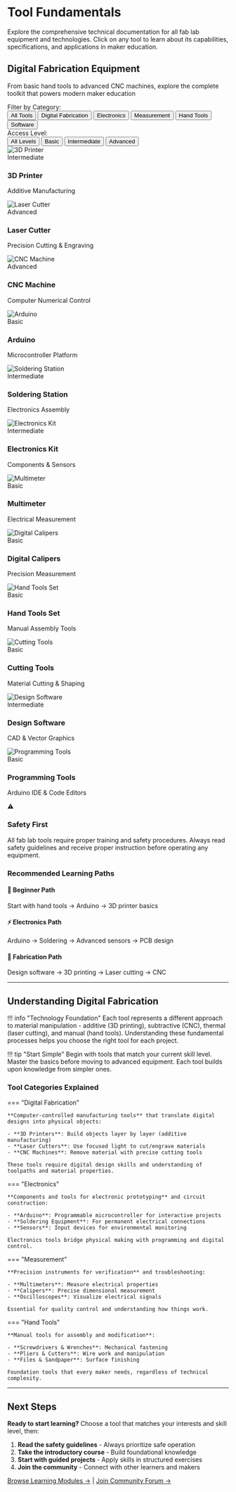 # Tool Fundamentals

Explore the comprehensive technical documentation for all fab lab equipment and technologies. Click on any tool to learn about its capabilities, specifications, and applications in maker education.

<link rel="stylesheet" href="../../stylesheets/knowledge/tools.css">

<div class="tools-hero">
  <div class="tools-hero-content">
    <h2>Digital Fabrication Equipment</h2>
    <p>From basic hand tools to advanced CNC machines, explore the complete toolkit that powers modern maker education</p>
  </div>
</div>

<div class="tools-filter-bar">
  <div class="filter-group">
    <label>Filter by Category:</label>
    <div class="filter-buttons">
      <button class="filter-btn active" data-category="all">All Tools</button>
      <button class="filter-btn" data-category="fabrication">Digital Fabrication</button>
      <button class="filter-btn" data-category="electronics">Electronics</button>
      <button class="filter-btn" data-category="measurement">Measurement</button>
      <button class="filter-btn" data-category="hand-tools">Hand Tools</button>
      <button class="filter-btn" data-category="software">Software</button>
    </div>
  </div>
  
  <div class="filter-group">
    <label>Access Level:</label>
    <div class="filter-buttons">
      <button class="access-btn active" data-level="all">All Levels</button>
      <button class="access-btn" data-level="basic">Basic</button>
      <button class="access-btn" data-level="intermediate">Intermediate</button>
      <button class="access-btn" data-level="advanced">Advanced</button>
    </div>
  </div>
</div>

<div class="tools-grid" id="tools-grid">

<!-- Digital Fabrication Tools -->
<div class="tool-card" data-category="fabrication" data-level="intermediate" onclick="window.location.href='3d-printer.md'">
  <div class="tool-image">
    <img src="../../assets/tools/3d-printer.jpg" alt="3D Printer" class="tool-img">
    <div class="tool-overlay">
      <span class="tool-badge intermediate">Intermediate</span>
    </div>
  </div>
  <div class="tool-info">
    <h3 class="tool-title">3D Printer</h3>
    <p class="tool-subtitle">Additive Manufacturing</p>
  </div>
</div>

<div class="tool-card" data-category="fabrication" data-level="advanced" onclick="window.location.href='laser-cutter.md'">
  <div class="tool-image">
    <img src="../../assets/tools/laser-cutter.jpg" alt="Laser Cutter" class="tool-img">
    <div class="tool-overlay">
      <span class="tool-badge advanced">Advanced</span>
    </div>
  </div>
  <div class="tool-info">
    <h3 class="tool-title">Laser Cutter</h3>
    <p class="tool-subtitle">Precision Cutting & Engraving</p>
  </div>
</div>

<div class="tool-card" data-category="fabrication" data-level="advanced" onclick="window.location.href='cnc-machine.md'">
  <div class="tool-image">
    <img src="../../assets/tools/cnc-machine.jpg" alt="CNC Machine" class="tool-img">
    <div class="tool-overlay">
      <span class="tool-badge advanced">Advanced</span>
    </div>
  </div>
  <div class="tool-info">
    <h3 class="tool-title">CNC Machine</h3>
    <p class="tool-subtitle">Computer Numerical Control</p>
  </div>
</div>

<!-- Electronics Tools -->
<div class="tool-card" data-category="electronics" data-level="basic" onclick="window.location.href='arduino.md'">
  <div class="tool-image">
    <img src="../../assets/tools/arduino.jpg" alt="Arduino" class="tool-img">
    <div class="tool-overlay">
      <span class="tool-badge basic">Basic</span>
    </div>
  </div>
  <div class="tool-info">
    <h3 class="tool-title">Arduino</h3>
    <p class="tool-subtitle">Microcontroller Platform</p>
  </div>
</div>

<div class="tool-card" data-category="electronics" data-level="intermediate" onclick="window.location.href='soldering-station.md'">
  <div class="tool-image">
    <img src="../../assets/tools/soldering-station.jpg" alt="Soldering Station" class="tool-img">
    <div class="tool-overlay">
      <span class="tool-badge intermediate">Intermediate</span>
    </div>
  </div>
  <div class="tool-info">
    <h3 class="tool-title">Soldering Station</h3>
    <p class="tool-subtitle">Electronics Assembly</p>
  </div>
</div>

<div class="tool-card" data-category="electronics" data-level="intermediate" onclick="window.location.href='electronics-kit.md'">
  <div class="tool-image">
    <img src="../../assets/tools/electronics-kit.jpg" alt="Electronics Kit" class="tool-img">
    <div class="tool-overlay">
      <span class="tool-badge intermediate">Intermediate</span>
    </div>
  </div>
  <div class="tool-info">
    <h3 class="tool-title">Electronics Kit</h3>
    <p class="tool-subtitle">Components & Sensors</p>
  </div>
</div>

<!-- Measurement Tools -->
<div class="tool-card" data-category="measurement" data-level="basic" onclick="window.location.href='multimeter.md'">
  <div class="tool-image">
    <img src="../../assets/tools/multimeter.jpg" alt="Multimeter" class="tool-img">
    <div class="tool-overlay">
      <span class="tool-badge basic">Basic</span>
    </div>
  </div>
  <div class="tool-info">
    <h3 class="tool-title">Multimeter</h3>
    <p class="tool-subtitle">Electrical Measurement</p>
  </div>
</div>

<div class="tool-card" data-category="measurement" data-level="basic" onclick="window.location.href='calipers.md'">
  <div class="tool-image">
    <img src="../../assets/tools/calipers.jpg" alt="Digital Calipers" class="tool-img">
    <div class="tool-overlay">
      <span class="tool-badge basic">Basic</span>
    </div>
  </div>
  <div class="tool-info">
    <h3 class="tool-title">Digital Calipers</h3>
    <p class="tool-subtitle">Precision Measurement</p>
  </div>
</div>

<!-- Hand Tools -->
<div class="tool-card" data-category="hand-tools" data-level="basic" onclick="window.location.href='hand-tools.md'">
  <div class="tool-image">
    <img src="../../assets/tools/hand-tools.jpg" alt="Hand Tools Set" class="tool-img">
    <div class="tool-overlay">
      <span class="tool-badge basic">Basic</span>
    </div>
  </div>
  <div class="tool-info">
    <h3 class="tool-title">Hand Tools Set</h3>
    <p class="tool-subtitle">Manual Assembly Tools</p>
  </div>
</div>

<div class="tool-card" data-category="hand-tools" data-level="basic" onclick="window.location.href='cutting-tools.md'">
  <div class="tool-image">
    <img src="../../assets/tools/cutting-tools.jpg" alt="Cutting Tools" class="tool-img">
    <div class="tool-overlay">
      <span class="tool-badge basic">Basic</span>
    </div>
  </div>
  <div class="tool-info">
    <h3 class="tool-title">Cutting Tools</h3>
    <p class="tool-subtitle">Material Cutting & Shaping</p>
  </div>
</div>

<!-- Software Tools -->
<div class="tool-card" data-category="software" data-level="intermediate" onclick="window.location.href='design-software.md'">
  <div class="tool-image">
    <img src="../../assets/tools/design-software.jpg" alt="Design Software" class="tool-img">
    <div class="tool-overlay">
      <span class="tool-badge intermediate">Intermediate</span>
    </div>
  </div>
  <div class="tool-info">
    <h3 class="tool-title">Design Software</h3>
    <p class="tool-subtitle">CAD & Vector Graphics</p>
  </div>
</div>

<div class="tool-card" data-category="software" data-level="basic" onclick="window.location.href='programming-tools.md'">
  <div class="tool-image">
    <img src="../../assets/tools/programming-tools.jpg" alt="Programming Tools" class="tool-img">
    <div class="tool-overlay">
      <span class="tool-badge basic">Basic</span>
    </div>
  </div>
  <div class="tool-info">
    <h3 class="tool-title">Programming Tools</h3>
    <p class="tool-subtitle">Arduino IDE & Code Editors</p>
  </div>
</div>

</div>

<div class="tools-info-section">
  <div class="safety-notice">
    <div class="notice-icon">⚠️</div>
    <div class="notice-content">
      <h3>Safety First</h3>
      <p>All fab lab tools require proper training and safety procedures. Always read safety guidelines and receive proper instruction before operating any equipment.</p>
    </div>
  </div>
  
  <div class="learning-paths">
    <h3>Recommended Learning Paths</h3>
    <div class="path-cards">
      <div class="path-card">
        <h4>🚀 Beginner Path</h4>
        <p>Start with hand tools → Arduino → 3D printer basics</p>
      </div>
      <div class="path-card">
        <h4>⚡ Electronics Path</h4>
        <p>Arduino → Soldering → Advanced sensors → PCB design</p>
      </div>
      <div class="path-card">
        <h4>🔧 Fabrication Path</h4>
        <p>Design software → 3D printing → Laser cutting → CNC</p>
      </div>
    </div>
  </div>
</div>

<script>
// Complete Tool Filtering and UI Enhancement Script
document.addEventListener('DOMContentLoaded', function() {
    // Initialize all functionality
    initializeToolFiltering();
    initializeToolInteractions();
    initializeResponsiveDesign();
    
    /**
     * Initialize tool filtering functionality
     */
    function initializeToolFiltering() {
        const filterButtons = document.querySelectorAll('.filter-btn');
        const accessButtons = document.querySelectorAll('.access-btn');
        const toolCards = document.querySelectorAll('.tool-card');
        
        // Ensure we have elements to work with
        if (!filterButtons.length || !accessButtons.length || !toolCards.length) {
            console.warn('Tool filtering elements not found');
            return;
        }
        
        // Category filtering
        filterButtons.forEach(button => {
            button.addEventListener('click', function(e) {
                e.preventDefault();
                
                // Remove active class from all category buttons
                filterButtons.forEach(btn => btn.classList.remove('active'));
                
                // Add active class to clicked button
                this.classList.add('active');
                
                // Get current filters and apply
                const category = this.dataset.category || 'all';
                const level = getCurrentAccessLevel();
                filterTools(category, level);
                
                // Add visual feedback
                this.style.transform = 'scale(0.95)';
                setTimeout(() => {
                    this.style.transform = '';
                }, 150);
            });
        });
        
        // Access level filtering
        accessButtons.forEach(button => {
            button.addEventListener('click', function(e) {
                e.preventDefault();
                
                // Remove active class from all access buttons
                accessButtons.forEach(btn => btn.classList.remove('active'));
                
                // Add active class to clicked button
                this.classList.add('active');
                
                // Get current filters and apply
                const level = this.dataset.level || 'all';
                const category = getCurrentCategory();
                filterTools(category, level);
                
                // Add visual feedback
                this.style.transform = 'scale(0.95)';
                setTimeout(() => {
                    this.style.transform = '';
                }, 150);
            });
        });
        
        /**
         * Get currently selected category
         */
        function getCurrentCategory() {
            const activeBtn = document.querySelector('.filter-btn.active');
            return activeBtn ? (activeBtn.dataset.category || 'all') : 'all';
        }
        
        /**
         * Get currently selected access level
         */
        function getCurrentAccessLevel() {
            const activeBtn = document.querySelector('.access-btn.active');
            return activeBtn ? (activeBtn.dataset.level || 'all') : 'all';
        }
        
        /**
         * Filter tools based on category and access level
         */
        function filterTools(category, level) {
            let visibleCount = 0;
            
            toolCards.forEach((card, index) => {
                const cardCategory = card.dataset.category || '';
                const cardLevel = card.dataset.level || '';
                
                const categoryMatch = category === 'all' || cardCategory === category;
                const levelMatch = level === 'all' || cardLevel === level;
                
                if (categoryMatch && levelMatch) {
                    // Show card with animation delay
                    setTimeout(() => {
                        card.style.display = 'block';
                        card.style.opacity = '0';
                        card.style.transform = 'translateY(20px)';
                        
                        requestAnimationFrame(() => {
                            card.style.transition = 'all 0.3s ease';
                            card.style.opacity = '1';
                            card.style.transform = 'translateY(0)';
                        });
                    }, index * 50);
                    
                    visibleCount++;
                } else {
                    // Hide card
                    card.style.transition = 'all 0.2s ease';
                    card.style.opacity = '0';
                    card.style.transform = 'translateY(-10px)';
                    
                    setTimeout(() => {
                        card.style.display = 'none';
                    }, 200);
                }
            });
            
            // Update results count if needed
            updateResultsCount(visibleCount);
        }
        
        /**
         * Update visible results count
         */
        function updateResultsCount(count) {
            let countElement = document.querySelector('.tools-count');
            
            if (!countElement) {
                // Create count element if it doesn't exist
                countElement = document.createElement('div');
                countElement.className = 'tools-count';
                countElement.style.cssText = `
                    text-align: center;
                    margin: 1rem 0;
                    color: var(--md-default-fg-color--light);
                    font-size: 0.9rem;
                    font-family: var(--nimbus-font);
                `;
                
                const toolsGrid = document.getElementById('tools-grid');
                if (toolsGrid) {
                    toolsGrid.parentNode.insertBefore(countElement, toolsGrid);
                }
            }
            
            if (countElement) {
                countElement.textContent = `Showing ${count} tool${count !== 1 ? 's' : ''}`;
            }
        }
    }
    
    /**
     * Initialize tool card interactions
     */
    function initializeToolInteractions() {
        const toolCards = document.querySelectorAll('.tool-card');
        
        toolCards.forEach(card => {
            // Enhanced hover effects
            card.addEventListener('mouseenter', function() {
                this.style.transform = 'translateY(-8px)';
                this.style.transition = 'all 0.3s ease';
                
                const img = this.querySelector('.tool-img');
                if (img) {
                    img.style.transform = 'scale(1.1)';
                    img.style.transition = 'transform 0.4s ease';
                }
                
                const badge = this.querySelector('.tool-badge');
                if (badge) {
                    badge.style.transform = 'scale(1.1)';
                    badge.style.transition = 'transform 0.3s ease';
                }
            });
            
            card.addEventListener('mouseleave', function() {
                this.style.transform = 'translateY(0)';
                
                const img = this.querySelector('.tool-img');
                if (img) {
                    img.style.transform = 'scale(1)';
                }
                
                const badge = this.querySelector('.tool-badge');
                if (badge) {
                    badge.style.transform = 'scale(1)';
                }
            });
            
            // Click feedback
            card.addEventListener('mousedown', function() {
                this.style.transform = 'translateY(-4px) scale(0.98)';
            });
            
            card.addEventListener('mouseup', function() {
                this.style.transform = 'translateY(-8px) scale(1)';
            });
            
            // Keyboard navigation support
            card.addEventListener('keydown', function(e) {
                if (e.key === 'Enter' || e.key === ' ') {
                    e.preventDefault();
                    this.click();
                }
            });
            
            // Make cards focusable for accessibility
            if (!card.hasAttribute('tabindex')) {
                card.setAttribute('tabindex', '0');
            }
        });
    }
    
    /**
     * Initialize responsive design enhancements
     */
    function initializeResponsiveDesign() {
        // Handle window resize
        let resizeTimeout;
        window.addEventListener('resize', function() {
            clearTimeout(resizeTimeout);
            resizeTimeout = setTimeout(() => {
                adjustLayoutForScreenSize();
            }, 250);
        });
        
        // Initial layout adjustment
        adjustLayoutForScreenSize();
        
        /**
         * Adjust layout based on screen size
         */
        function adjustLayoutForScreenSize() {
            const toolsGrid = document.getElementById('tools-grid');
            if (!toolsGrid) return;
            
            const screenWidth = window.innerWidth;
            
            if (screenWidth <= 480) {
                // Extra small screens
                toolsGrid.style.gridTemplateColumns = '1fr';
                toolsGrid.style.gap = '1rem';
            } else if (screenWidth <= 768) {
                // Mobile screens
                toolsGrid.style.gridTemplateColumns = '1fr';
                toolsGrid.style.gap = '1.5rem';
            } else if (screenWidth <= 1024) {
                // Tablet screens
                toolsGrid.style.gridTemplateColumns = 'repeat(2, 1fr)';
                toolsGrid.style.gap = '1.5rem';
            } else {
                // Desktop screens
                toolsGrid.style.gridTemplateColumns = 'repeat(auto-fit, minmax(280px, 1fr))';
                toolsGrid.style.gap = '2rem';
            }
        }
    }
    
    /**
     * Initialize search functionality (bonus feature)
     */
    function initializeToolSearch() {
        // Create search input if it doesn't exist
        let searchInput = document.querySelector('.tools-search');
        
        if (!searchInput) {
            searchInput = document.createElement('input');
            searchInput.className = 'tools-search';
            searchInput.type = 'text';
            searchInput.placeholder = 'Search tools...';
            searchInput.style.cssText = `
                width: 100%;
                max-width: 300px;
                padding: 0.75rem 1rem;
                margin: 1rem auto;
                display: block;
                border: 2px solid rgba(216, 235, 0, 0.3);
                border-radius: 8px;
                background: rgba(216, 235, 0, 0.05);
                color: var(--md-default-fg-color);
                font-family: var(--nimbus-font);
                font-size: 0.9rem;
                transition: all 0.3s ease;
            `;
            
            const filterBar = document.querySelector('.tools-filter-bar');
            if (filterBar) {
                filterBar.appendChild(searchInput);
            }
        }
        
        // Search functionality
        let searchTimeout;
        searchInput.addEventListener('input', function() {
            clearTimeout(searchTimeout);
            searchTimeout = setTimeout(() => {
                const searchTerm = this.value.toLowerCase().trim();
                searchTools(searchTerm);
            }, 300);
        });
        
        // Search styling on focus
        searchInput.addEventListener('focus', function() {
            this.style.borderColor = '#d8eb00';
            this.style.background = 'rgba(216, 235, 0, 0.1)';
        });
        
        searchInput.addEventListener('blur', function() {
            this.style.borderColor = 'rgba(216, 235, 0, 0.3)';
            this.style.background = 'rgba(216, 235, 0, 0.05)';
        });
        
        /**
         * Search through tools
         */
        function searchTools(searchTerm) {
            const toolCards = document.querySelectorAll('.tool-card');
            
            if (!searchTerm) {
                // If no search term, show all tools based on current filters
                const category = getCurrentCategory();
                const level = getCurrentAccessLevel();
                filterTools(category, level);
                return;
            }
            
            let visibleCount = 0;
            
            toolCards.forEach(card => {
                const title = card.querySelector('.tool-title')?.textContent.toLowerCase() || '';
                const subtitle = card.querySelector('.tool-subtitle')?.textContent.toLowerCase() || '';
                const category = card.dataset.category || '';
                const level = card.dataset.level || '';
                
                const matchesSearch = title.includes(searchTerm) || 
                                    subtitle.includes(searchTerm) || 
                                    category.includes(searchTerm) || 
                                    level.includes(searchTerm);
                
                if (matchesSearch) {
                    card.style.display = 'block';
                    card.style.opacity = '1';
                    card.style.transform = 'translateY(0)';
                    visibleCount++;
                } else {
                    card.style.display = 'none';
                }
            });
            
            updateResultsCount(visibleCount);
        }
        
        function getCurrentCategory() {
            const activeBtn = document.querySelector('.filter-btn.active');
            return activeBtn ? (activeBtn.dataset.category || 'all') : 'all';
        }
        
        function getCurrentAccessLevel() {
            const activeBtn = document.querySelector('.access-btn.active');
            return activeBtn ? (activeBtn.dataset.level || 'all') : 'all';
        }
        
        function updateResultsCount(count) {
            let countElement = document.querySelector('.tools-count');
            if (countElement) {
                countElement.textContent = `Showing ${count} tool${count !== 1 ? 's' : ''}`;
            }
        }
        
        function filterTools(category, level) {
            // This would call the main filterTools function
            // Implementation depends on your existing filter structure
        }
    }
    
    // Initialize search (optional - uncomment to enable)
    // initializeToolSearch();
    
    /**
     * Initialize keyboard shortcuts (bonus feature)
     */
    function initializeKeyboardShortcuts() {
        document.addEventListener('keydown', function(e) {
            // Only handle shortcuts when not in an input field
            if (e.target.tagName === 'INPUT' || e.target.tagName === 'TEXTAREA') {
                return;
            }
            
            switch(e.key) {
                case '1':
                    e.preventDefault();
                    clickFilterButton('all');
                    break;
                case '2':
                    e.preventDefault();
                    clickFilterButton('fabrication');
                    break;
                case '3':
                    e.preventDefault();
                    clickFilterButton('electronics');
                    break;
                case '4':
                    e.preventDefault();
                    clickFilterButton('measurement');
                    break;
                case '5':
                    e.preventDefault();
                    clickFilterButton('hand-tools');
                    break;
                case '6':
                    e.preventDefault();
                    clickFilterButton('software');
                    break;
                case 'Escape':
                    // Clear search and reset filters
                    const searchInput = document.querySelector('.tools-search');
                    if (searchInput) {
                        searchInput.value = '';
                        searchInput.dispatchEvent(new Event('input'));
                    }
                    break;
            }
        });
        
        function clickFilterButton(category) {
            const button = document.querySelector(`[data-category="${category}"]`);
            if (button) {
                button.click();
            }
        }
    }
    
    // Initialize keyboard shortcuts (optional - uncomment to enable)
    // initializeKeyboardShortcuts();
    
    /**
     * Add loading states for better UX
     */
    function addLoadingStates() {
        const toolCards = document.querySelectorAll('.tool-card');
        
        toolCards.forEach((card, index) => {
            // Add loading skeleton effect
            card.style.opacity = '0';
            card.style.transform = 'translateY(20px)';
            
            setTimeout(() => {
                card.style.transition = 'all 0.4s ease';
                card.style.opacity = '1';
                card.style.transform = 'translateY(0)';
            }, index * 100);
        });
    }
    
    // Add loading animation
    addLoadingStates();
    
    // Console log for debugging
    console.log('Tools page JavaScript initialized successfully');
});

// Error handling for any global errors
window.addEventListener('error', function(e) {
    console.warn('Tools page error caught:', e.error?.message || e.message);
});

// Handle any authentication-related elements that might not exist
document.addEventListener('DOMContentLoaded', function() {
    // Safely handle any missing auth elements
    const authElements = ['auth-dropdown-menu', 'profile-modal', 'login-modal'];
    
    authElements.forEach(elementId => {
        const element = document.getElementById(elementId);
        if (!element) {
            // Element doesn't exist, which is fine for the tools page
            console.debug(`Element ${elementId} not found (expected on tools page)`);
        }
    });
});
</script>

---

## Understanding Digital Fabrication

!!! info "Technology Foundation"
    Each tool represents a different approach to material manipulation - additive (3D printing), subtractive (CNC), thermal (laser cutting), and manual (hand tools). Understanding these fundamental processes helps you choose the right tool for each project.

!!! tip "Start Simple"
    Begin with tools that match your current skill level. Master the basics before moving to advanced equipment. Each tool builds upon knowledge from simpler ones.

### Tool Categories Explained

=== "Digital Fabrication"

    **Computer-controlled manufacturing tools** that translate digital designs into physical objects:
    
    - **3D Printers**: Build objects layer by layer (additive manufacturing)
    - **Laser Cutters**: Use focused light to cut/engrave materials 
    - **CNC Machines**: Remove material with precise cutting tools
    
    These tools require digital design skills and understanding of toolpaths and material properties.

=== "Electronics"

    **Components and tools for electronic prototyping** and circuit construction:
    
    - **Arduino**: Programmable microcontroller for interactive projects
    - **Soldering Equipment**: For permanent electrical connections
    - **Sensors**: Input devices for environmental monitoring
    
    Electronics tools bridge physical making with programming and digital control.

=== "Measurement"

    **Precision instruments for verification** and troubleshooting:
    
    - **Multimeters**: Measure electrical properties
    - **Calipers**: Precise dimensional measurement
    - **Oscilloscopes**: Visualize electrical signals
    
    Essential for quality control and understanding how things work.

=== "Hand Tools"

    **Manual tools for assembly and modification**:
    
    - **Screwdrivers & Wrenches**: Mechanical fastening
    - **Pliers & Cutters**: Wire work and manipulation  
    - **Files & Sandpaper**: Surface finishing
    
    Foundation tools that every maker needs, regardless of technical complexity.

---

## Next Steps

**Ready to start learning?** Choose a tool that matches your interests and skill level, then:

1. **Read the safety guidelines** - Always prioritize safe operation
2. **Take the introductory course** - Build foundational knowledge  
3. **Start with guided projects** - Apply skills in structured exercises
4. **Join the community** - Connect with other learners and makers

[Browse Learning Modules →](../../guides/guides.md) | [Join Community Forum →](../../forum/forum.md)